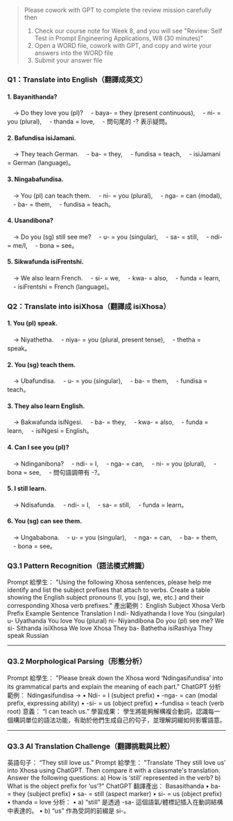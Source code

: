 >  Please cowork with GPT to complete the review mission carefully then 
> 1. Check our course note for Week 8, and you will see "Review: Self Test in Prompt Engineering Applications, W8 (30 minutes)"
> 2. Open a WORD file, cowork with GPT, and copy and wirte your answers into the WORD file
> 3. Submit your answer file

### Q1：Translate into English（翻譯成英文）
#### 1.	Bayanithanda?
　→ Do they love you (pl)?
　- baya- = they (present continuous),
　- ni- = you (plural),
　- thanda = love,
　- 問句尾的 -? 表示疑問。
#### 2.	Bafundisa isiJamani.
　→ They teach German.
　- ba- = they,
　- fundisa = teach,
　- isiJamani = German (language)。
#### 3.	Ningabafundisa.
　→ You (pl) can teach them.
　- ni- = you (plural),
　- nga- = can (modal),
　- ba- = them,
　- fundisa = teach。
#### 4.	Usandibona?
　→ Do you (sg) still see me?
　- u- = you (singular),
　- sa- = still,
　- ndi- = me/I,
　- bona = see。
#### 5.	Sikwafunda isiFrentshi.
　→ We also learn French.
　- si- = we,
　- kwa- = also,
　- funda = learn,
　- isiFrentshi = French (language)。

### Q2：Translate into isiXhosa（翻譯成 isiXhosa）
#### 1.	You (pl) speak.
　→ Niyathetha.
　- niya- = you (plural, present tense),
　- thetha = speak。
#### 2.	You (sg) teach them.
　→ Ubafundisa.
　- u- = you (singular),
　- ba- = them,
　- fundisa = teach。
#### 3.	They also learn English.
　→ Bakwafunda isiNgesi.
　- ba- = they,
　- kwa- = also,
　- funda = learn,
　- isiNgesi = English。
#### 4.	Can I see you (pl)?
　→ Ndinganibona?
　- ndi- = I,
　- nga- = can,
　- ni- = you (plural),
　- bona = see,
　- 問句語調帶有 -?。
#### 5.	I still learn.
　→ Ndisafunda.
　- ndi- = I,
　- sa- = still,
　- funda = learn。
#### 6.	You (sg) can see them.
　→ Ungababona.
　- u- = you (singular),
　- nga- = can,
　- ba- = them,
　- bona = see。

###  Q3.1 Pattern Recognition（語法模式辨識）
Prompt 給學生：
"Using the following Xhosa sentences, please help me identify and list the subject prefixes that attach to verbs. Create a table showing the English subject pronouns (I, you (sg), we, etc.) and their corresponding Xhosa verb prefixes."
產出範例：
English Subject	Xhosa Verb Prefix	Example Sentence	Translation
I	ndi-	Ndiyathanda	I love
You (singular)	u-	Uyathanda	You love
You (plural)	ni-	Niyandibona	Do you (pl) see me?
We	si-	Sithanda isiXhosa	We love Xhosa
They	ba-	Bathetha isiRashiya	They speak Russian
________________________________________
###  Q3.2 Morphological Parsing（形態分析）
Prompt 給學生：
"Please break down the Xhosa word ‘Ndingasifundisa’ into its grammatical parts and explain the meaning of each part."
 ChatGPT 分析範例：
Ndingasifundisa →
•	Ndi- = I (subject prefix)
•	-nga- = can (modal prefix, expressing ability)
•	-si- = us (object prefix)
•	-fundisa = teach (verb root)
意義：
“I can teach us.”
學習成果： 學生將能夠解構複合動詞，認識每一個構詞單位的語法功能，有助於他們生成自己的句子，並理解詞綴如何影響語意。
________________________________________
### Q3.3 AI Translation Challenge（翻譯挑戰與比較）
英語句子：
“They still love us.”
Prompt 給學生：
"Translate ‘They still love us’ into Xhosa using ChatGPT. Then compare it with a classmate's translation. Answer the following questions:
a) How is ‘still’ represented in the verb?
b) What is the object prefix for ‘us’?"
ChatGPT 翻譯產出：
Basasithanda
•	ba- = they (subject prefix)
•	sa- = still (aspect marker)
•	si- = us (object prefix)
•	thanda = love
分析：
•	a) “still” 是透過 -sa- 這個語氣/體標記插入在動詞結構中表達的。
•	b) “us” 作為受詞的前綴是 si-。


